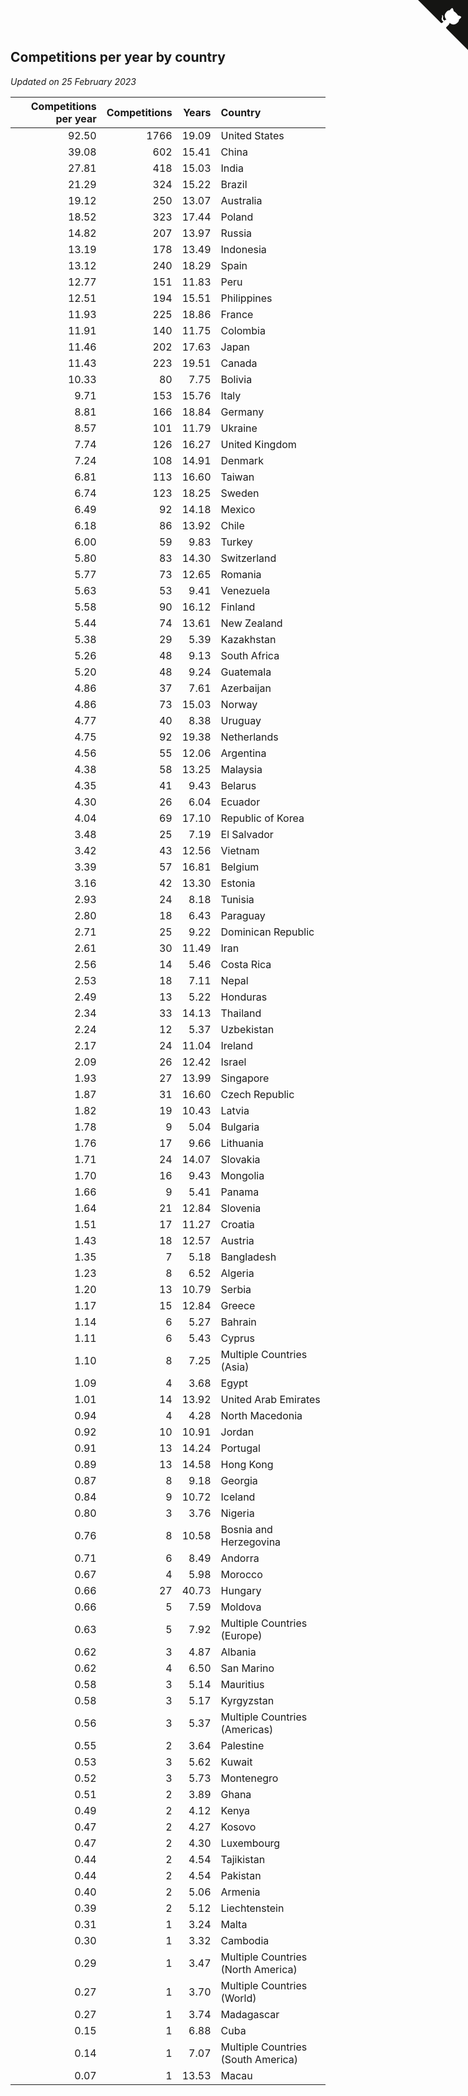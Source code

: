 ## Competitions per year by country

*Updated on 25 February 2023*

| Competitions per year | Competitions | Years | Country |
| ---: | ---: | ---: | :--- |
| 92.50 | 1766 | 19.09 | United States |
| 39.08 | 602 | 15.41 | China |
| 27.81 | 418 | 15.03 | India |
| 21.29 | 324 | 15.22 | Brazil |
| 19.12 | 250 | 13.07 | Australia |
| 18.52 | 323 | 17.44 | Poland |
| 14.82 | 207 | 13.97 | Russia |
| 13.19 | 178 | 13.49 | Indonesia |
| 13.12 | 240 | 18.29 | Spain |
| 12.77 | 151 | 11.83 | Peru |
| 12.51 | 194 | 15.51 | Philippines |
| 11.93 | 225 | 18.86 | France |
| 11.91 | 140 | 11.75 | Colombia |
| 11.46 | 202 | 17.63 | Japan |
| 11.43 | 223 | 19.51 | Canada |
| 10.33 | 80 | 7.75 | Bolivia |
| 9.71 | 153 | 15.76 | Italy |
| 8.81 | 166 | 18.84 | Germany |
| 8.57 | 101 | 11.79 | Ukraine |
| 7.74 | 126 | 16.27 | United Kingdom |
| 7.24 | 108 | 14.91 | Denmark |
| 6.81 | 113 | 16.60 | Taiwan |
| 6.74 | 123 | 18.25 | Sweden |
| 6.49 | 92 | 14.18 | Mexico |
| 6.18 | 86 | 13.92 | Chile |
| 6.00 | 59 | 9.83 | Turkey |
| 5.80 | 83 | 14.30 | Switzerland |
| 5.77 | 73 | 12.65 | Romania |
| 5.63 | 53 | 9.41 | Venezuela |
| 5.58 | 90 | 16.12 | Finland |
| 5.44 | 74 | 13.61 | New Zealand |
| 5.38 | 29 | 5.39 | Kazakhstan |
| 5.26 | 48 | 9.13 | South Africa |
| 5.20 | 48 | 9.24 | Guatemala |
| 4.86 | 37 | 7.61 | Azerbaijan |
| 4.86 | 73 | 15.03 | Norway |
| 4.77 | 40 | 8.38 | Uruguay |
| 4.75 | 92 | 19.38 | Netherlands |
| 4.56 | 55 | 12.06 | Argentina |
| 4.38 | 58 | 13.25 | Malaysia |
| 4.35 | 41 | 9.43 | Belarus |
| 4.30 | 26 | 6.04 | Ecuador |
| 4.04 | 69 | 17.10 | Republic of Korea |
| 3.48 | 25 | 7.19 | El Salvador |
| 3.42 | 43 | 12.56 | Vietnam |
| 3.39 | 57 | 16.81 | Belgium |
| 3.16 | 42 | 13.30 | Estonia |
| 2.93 | 24 | 8.18 | Tunisia |
| 2.80 | 18 | 6.43 | Paraguay |
| 2.71 | 25 | 9.22 | Dominican Republic |
| 2.61 | 30 | 11.49 | Iran |
| 2.56 | 14 | 5.46 | Costa Rica |
| 2.53 | 18 | 7.11 | Nepal |
| 2.49 | 13 | 5.22 | Honduras |
| 2.34 | 33 | 14.13 | Thailand |
| 2.24 | 12 | 5.37 | Uzbekistan |
| 2.17 | 24 | 11.04 | Ireland |
| 2.09 | 26 | 12.42 | Israel |
| 1.93 | 27 | 13.99 | Singapore |
| 1.87 | 31 | 16.60 | Czech Republic |
| 1.82 | 19 | 10.43 | Latvia |
| 1.78 | 9 | 5.04 | Bulgaria |
| 1.76 | 17 | 9.66 | Lithuania |
| 1.71 | 24 | 14.07 | Slovakia |
| 1.70 | 16 | 9.43 | Mongolia |
| 1.66 | 9 | 5.41 | Panama |
| 1.64 | 21 | 12.84 | Slovenia |
| 1.51 | 17 | 11.27 | Croatia |
| 1.43 | 18 | 12.57 | Austria |
| 1.35 | 7 | 5.18 | Bangladesh |
| 1.23 | 8 | 6.52 | Algeria |
| 1.20 | 13 | 10.79 | Serbia |
| 1.17 | 15 | 12.84 | Greece |
| 1.14 | 6 | 5.27 | Bahrain |
| 1.11 | 6 | 5.43 | Cyprus |
| 1.10 | 8 | 7.25 | Multiple Countries (Asia) |
| 1.09 | 4 | 3.68 | Egypt |
| 1.01 | 14 | 13.92 | United Arab Emirates |
| 0.94 | 4 | 4.28 | North Macedonia |
| 0.92 | 10 | 10.91 | Jordan |
| 0.91 | 13 | 14.24 | Portugal |
| 0.89 | 13 | 14.58 | Hong Kong |
| 0.87 | 8 | 9.18 | Georgia |
| 0.84 | 9 | 10.72 | Iceland |
| 0.80 | 3 | 3.76 | Nigeria |
| 0.76 | 8 | 10.58 | Bosnia and Herzegovina |
| 0.71 | 6 | 8.49 | Andorra |
| 0.67 | 4 | 5.98 | Morocco |
| 0.66 | 27 | 40.73 | Hungary |
| 0.66 | 5 | 7.59 | Moldova |
| 0.63 | 5 | 7.92 | Multiple Countries (Europe) |
| 0.62 | 3 | 4.87 | Albania |
| 0.62 | 4 | 6.50 | San Marino |
| 0.58 | 3 | 5.14 | Mauritius |
| 0.58 | 3 | 5.17 | Kyrgyzstan |
| 0.56 | 3 | 5.37 | Multiple Countries (Americas) |
| 0.55 | 2 | 3.64 | Palestine |
| 0.53 | 3 | 5.62 | Kuwait |
| 0.52 | 3 | 5.73 | Montenegro |
| 0.51 | 2 | 3.89 | Ghana |
| 0.49 | 2 | 4.12 | Kenya |
| 0.47 | 2 | 4.27 | Kosovo |
| 0.47 | 2 | 4.30 | Luxembourg |
| 0.44 | 2 | 4.54 | Tajikistan |
| 0.44 | 2 | 4.54 | Pakistan |
| 0.40 | 2 | 5.06 | Armenia |
| 0.39 | 2 | 5.12 | Liechtenstein |
| 0.31 | 1 | 3.24 | Malta |
| 0.30 | 1 | 3.32 | Cambodia |
| 0.29 | 1 | 3.47 | Multiple Countries (North America) |
| 0.27 | 1 | 3.70 | Multiple Countries (World) |
| 0.27 | 1 | 3.74 | Madagascar |
| 0.15 | 1 | 6.88 | Cuba |
| 0.14 | 1 | 7.07 | Multiple Countries (South America) |
| 0.07 | 1 | 13.53 | Macau |


<a href="https://github.com/JustinTimeCuber/wca_statistics" class="github-corner" aria-label="View source on Github"><svg width="80" height="80" viewBox="0 0 250 250" style="fill:#151513; color:#fff; position: absolute; top: 0; border: 0; right: 0;" aria-hidden="true"><path d="M0,0 L115,115 L130,115 L142,142 L250,250 L250,0 Z"></path><path d="M128.3,109.0 C113.8,99.7 119.0,89.6 119.0,89.6 C122.0,82.7 120.5,78.6 120.5,78.6 C119.2,72.0 123.4,76.3 123.4,76.3 C127.3,80.9 125.5,87.3 125.5,87.3 C122.9,97.6 130.6,101.9 134.4,103.2" fill="currentColor" style="transform-origin: 130px 106px;" class="octo-arm"></path><path d="M115.0,115.0 C114.9,115.1 118.7,116.5 119.8,115.4 L133.7,101.6 C136.9,99.2 139.9,98.4 142.2,98.6 C133.8,88.0 127.5,74.4 143.8,58.0 C148.5,53.4 154.0,51.2 159.7,51.0 C160.3,49.4 163.2,43.6 171.4,40.1 C171.4,40.1 176.1,42.5 178.8,56.2 C183.1,58.6 187.2,61.8 190.9,65.4 C194.5,69.0 197.7,73.2 200.1,77.6 C213.8,80.2 216.3,84.9 216.3,84.9 C212.7,93.1 206.9,96.0 205.4,96.6 C205.1,102.4 203.0,107.8 198.3,112.5 C181.9,128.9 168.3,122.5 157.7,114.1 C157.9,116.9 156.7,120.9 152.7,124.9 L141.0,136.5 C139.8,137.7 141.6,141.9 141.8,141.8 Z" fill="currentColor" class="octo-body"></path></svg></a><style>.github-corner:hover .octo-arm{animation:octocat-wave 560ms ease-in-out}@keyframes octocat-wave{0%,100%{transform:rotate(0)}20%,60%{transform:rotate(-25deg)}40%,80%{transform:rotate(10deg)}}@media (max-width:500px){.github-corner:hover .octo-arm{animation:none}.github-corner .octo-arm{animation:octocat-wave 560ms ease-in-out}}</style>
